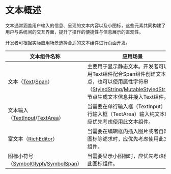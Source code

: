 # 文本概述

文本通常涵盖用户输入的信息、呈现的文本内容以及小图标，这些元素共同构建了用户与系统间的交互界面，提升了操作的便捷性与信息展示的直观性。

开发者可根据实际应用场景选择合适的文本组件进行页面开发。

| 文本组件名称 |  应用场景 |
| -------- | -------- |
| 文本（[Text](../reference/apis-arkui/arkui-ts/ts-basic-components-text.md)/[Span](../reference/apis-arkui/arkui-ts/ts-basic-components-span.md)） | 主要用于显示静态文本。开发者可以使用Text组件配合Span组件创建文本节点，也可以使用属性字符串（[StyledString](../reference/apis-arkui/arkui-ts/ts-universal-styled-string.md#styledstring)/[MutableStyledString](../reference/apis-arkui/arkui-ts/ts-universal-styled-string.md#mutablestyledstring)）节点生成文本信息并接入Text组件。 |
| 文本输入（[TextInput](../reference/apis-arkui/arkui-ts/ts-basic-components-textinput.md)/[TextArea](../reference/apis-arkui/arkui-ts/ts-basic-components-textarea.md)） | 当需要在单行输入框（TextInput）或多行输入框（TextArea）输入纯文本时，应优先考虑使用此文本组件。 |
| 富文本（[RichEditor](../reference/apis-arkui/arkui-ts/ts-basic-components-richeditor.md)） | 当需要在编辑框内插入图片或者自定义图标等述求时，应优先考虑使用此文本组件。 |
| 图标小符号（[SymbolGlyph](../reference/apis-arkui/arkui-ts/ts-basic-components-symbolGlyph.md)/[SymbolSpan](../reference/apis-arkui/arkui-ts/ts-basic-components-symbolSpan.md)） | 当需要显示小图标时，应优先考虑使用此图标组件。 |